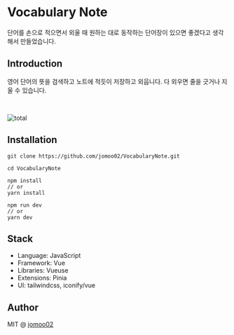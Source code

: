 # Vocabulary Note
단어를 손으로 적으면서 외울 때 원하는 대로 동작하는 단어장이 있으면 좋겠다고 생각해서 만들었습니다.

## Introduction
영어 단어의 뜻을 검색하고 노트에 적듯이 저장하고 외웁니다. 다 외우면 줄을 긋거나 지울 수 있습니다.  

<br />

![total](https://user-images.githubusercontent.com/86420174/216611415-9957d440-0c89-4909-a353-7a3b27df2b90.gif)

## Installation
```
git clone https://github.com/jomoo02/VocabularyNote.git
```

```
cd VocabularyNote
```

```
npm install
// or
yarn install
```

```
npm run dev
// or
yarn dev
```

## Stack
- Language: JavaScript
- Framework: Vue
- Libraries: Vueuse
- Extensions: Pinia
- UI: tailwindcss, iconify/vue  


## Author
MIT @ [jomoo02](https://github.com/jomoo02)